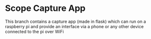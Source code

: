 # Scope Capture App

This branch contains a capture app (made in flask) which can run on a raspberry pi and provide an interface via a phone or any other device connected to the pi over WiFi
